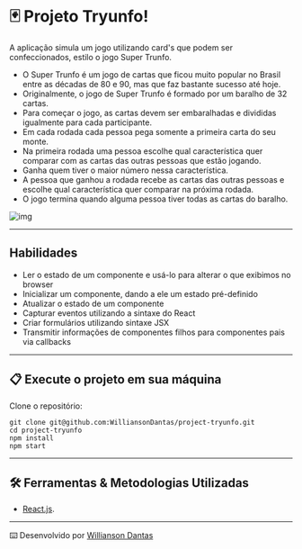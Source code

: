 # :black_joker: Projeto Tryunfo!

A aplicação simula um jogo utilizando card's que podem ser confeccionados, estilo o jogo Super Trunfo. 

  - O Super Trunfo é um jogo de cartas que ficou muito popular no Brasil entre as décadas de 80 e 90, mas que faz bastante sucesso até hoje. 
  - Originalmente, o jogo de Super Trunfo é formado por um baralho de 32 cartas. 
  - Para começar o jogo, as cartas devem ser embaralhadas e divididas igualmente para cada participante. 
  - Em cada rodada cada pessoa pega somente a primeira carta do seu monte. 
  - Na primeira rodada uma pessoa escolhe qual característica quer comparar com as cartas das outras pessoas que estão jogando. 
  - Ganha quem tiver o maior número nessa característica. 
  - A pessoa que ganhou a rodada recebe as cartas das outras pessoas e escolhe qual característica quer comparar na próxima rodada. 
  - O jogo termina quando alguma pessoa tiver todas as cartas do baralho.

![img](https://assets.dicebreaker.com/yu-gi-oh-card-exodia-anime-yugi.png/BROK/resize/1200x1200%3E/format/jpg/quality/70/yu-gi-oh-card-exodia-anime-yugi.png)

-----

## Habilidades

  - Ler o estado de um componente e usá-lo para alterar o que exibimos no browser
  - Inicializar um componente, dando a ele um estado pré-definido
  - Atualizar o estado de um componente
  - Capturar eventos utilizando a sintaxe do React
  - Criar formulários utilizando sintaxe JSX
  - Transmitir informações de componentes filhos para componentes pais via callbacks
 
-----

## 📋 Execute o projeto em sua máquina

Clone o repositório:

```
git clone git@github.com:WilliansonDantas/project-tryunfo.git
cd project-tryunfo
npm install
npm start
```

-----

## 🛠️ Ferramentas & Metodologias Utilizadas

  - [React.js](https://reactjs.org/docs/getting-started.html).

-----

⌨️ Desenvolvido por [Willianson Dantas](https://www.linkedin.com/in/willianson-dantas/)

<!-- 
-->
